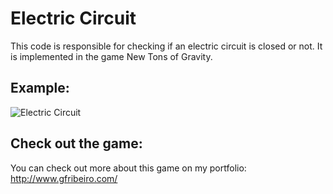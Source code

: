 # Electric Circuit

This code is responsible for checking if an electric circuit is closed or not. It is implemented in the game New Tons of Gravity.

## Example:
![Electric Circuit](Example.gif)

## Check out the game:
You can check out more about this game on my portfolio:
http://www.gfribeiro.com/